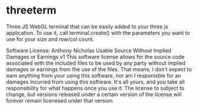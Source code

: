 # threeterm

Three.JS WebGL terminal that can be easily added to your three.js
application. To use it, call terminal.create() with the parameters you want
to use for your size and row/col count.

Software License: Anthony Nicholas Usable Source Without Implied Damages or Earnings v1
This software license allows for the source code associated with the included files
to be used by any party without implied damages or earnings from the use of the files.
That means, I don't expect to earn anything from your using this software, nor am I
responisble for an damages incurred from using this software. It's all yours, and
you take all responsibility for what happens once you use it.
The license to subject to change, but versions released under a certain version
of the license will forever remain licenesed under that version.

